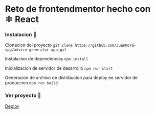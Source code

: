 # Reto de frontendmentor hecho con ⚛ React

### Instalacion 🔌

Clonacion del proyecto
`git clone https://github.com/JuanMora-spg/advice-generator-app.git`

Instalacion de dependencias
`npm install`

Inicializacion de servidor de desarrollo
`npm run start`

Generacion de archivo de distribucion para deploy en servidor de produccion
`npm run build`

### Ver proyecto 🚀

[Deploy](https://advices-generator-app.netlify.app/)
